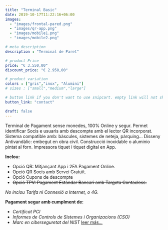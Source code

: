 ```yaml
---
title: "Terminal Basic"
date: 2019-10-17T11:22:16+06:00
images: 
  - "images/frontal-pared.png"
  - "images/qr-app.png"
  - "images/mobile1.png"
  - "images/mobile2.png"

# meta description
description : "Terminal de Paret"

# product Price
price: "€ 3.550,00"
discount_price: "€ 2.950,00"

# product variation
colors : ["gris","inox", "Alumini"]
# sizes : ["small","medium","large"]

# button link if you don't want to use snipcart. empty link will not show button
button_link: "contact"

draft: false
---
```


Terminal de Pagament sense monedes, 100% Online y segur.
Permet identificar Socis e usuaris amb descompte amb el lector QR incorporat.
Sistema compatible amb: bàscules, sistemes de neteja, pàrquing...
Disseny Antivandàlic: embegut en obra civil. Construcció inoxidable o aluminio pintat al forn.
Impressora tiquet i tiquet digital en App.

**Inclou:**
- Opció QR: Mitjançant App i 2FA Pagament Online.
- Opció QR Socis amb Servei Gratuït.
- Opció Cupons de descompte
- ~~Opció TPV: Pagament Estàndar Bancari amb Targeta Contacless.~~

*No inclou Tarifa ni Connexió a Internet, o 4G.*

**Pagament segur amb cumplment de:**
- *Certificat PCI*
- *Informes de Controls de Sistemes i Organizacions (CSO)*
- *Marc en ciberseguretat del NIST*
[leer más...](/terms-conditions/)

